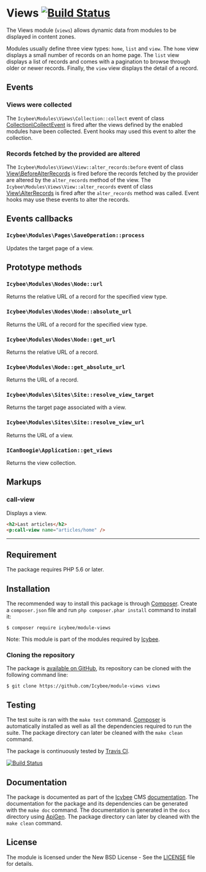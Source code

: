 # Views [![Build Status](https://travis-ci.org/Icybee/module-views.svg)](https://travis-ci.org/Icybee/module-views)

The Views module (`views`) allows dynamic data from modules to be displayed in content zones.

Modules usually define three view types: `home`, `list` and `view`. The `home` view displays a
small number of records on an home page. The `list` view displays a list of records and comes with
a pagination to browse through older or newer records. Finally, the `view` view displays the
detail of a record.





## Events





### Views were collected

The `Icybee\Modules\Views\Collection::collect` event of class [Collection\CollectEvent][] is fired
after the views defined by the enabled modules have been collected. Event hooks may used this event
to alter the collection.





### Records fetched by the provided are altered

The `Icybee\Modules\Views\View::alter_records:before` event of class [View\BeforeAlterRecords][]
is fired before the records fetched by the provider are altered by the `alter_records` method
of the view. The `Icybee\Modules\Views\View::alter_records` event of class [View\AlterRecords][]
is fired after the `alter_records` method was called. Event hooks may use these events to alter the
records.





## Events callbacks





### `Icybee\Modules\Pages\SaveOperation::process`

Updates the target page of a view.





## Prototype methods





### `Icybee\Modules\Nodes\Node::url`

Returns the relative URL of a record for the specified view type.





### `Icybee\Modules\Nodes\Node::absolute_url`

Returns the URL of a record for the specified view type.





### `Icybee\Modules\Nodes\Node::get_url`

Returns the relative URL of a record.





### `Icybee\Modules\Node::get_absolute_url`

Returns the URL of a record.





### `Icybee\Modules\Sites\Site::resolve_view_target`

Returns the target page associated with a view.





### `Icybee\Modules\Sites\Site::resolve_view_url`

Returns the URL of a view.





### `ICanBoogie\Application::get_views`

Returns the view collection.





## Markups

### call-view

Displays a view.

```html
<h2>Last articles</h2>
<p:call-view name="articles/home" />
```





----------




## Requirement

The package requires PHP 5.6 or later.





## Installation

The recommended way to install this package is through [Composer](http://getcomposer.org/).
Create a `composer.json` file and run `php composer.phar install` command to install it:

```
$ composer require icybee/module-views
```

Note: This module is part of the modules required by [Icybee](http://icybee.org).





### Cloning the repository

The package is [available on GitHub](https://github.com/Icybee/module-views), its repository can be
cloned with the following command line:

	$ git clone https://github.com/Icybee/module-views views





## Testing

The test suite is ran with the `make test` command. [Composer](http://getcomposer.org/) is
automatically installed as well as all the dependencies required to run the suite. The package
directory can later be cleaned with the `make clean` command.

The package is continuously tested by [Travis CI](http://about.travis-ci.org/).

[![Build Status](https://travis-ci.org/Icybee/module-views.svg)](https://travis-ci.org/Icybee/module-views)





## Documentation

The package is documented as part of the [Icybee](http://icybee.org/) CMS
[documentation](http://icybee.org/docs/). The documentation for the package and its
dependencies can be generated with the `make doc` command. The documentation is generated in
the `docs` directory using [ApiGen](http://apigen.org/). The package directory can later by
cleaned with the `make clean` command.





## License

The module is licensed under the New BSD License - See the [LICENSE](LICENSE) file for details.





[Collection\CollectEvent]: http://icybee.org/docs/class-Icybee.Modules.Views.Collection.CollectEvent.html
[View\AlterRecords]: http://icybee.org/docs/class-Icybee.Modules.Views.View.AlterRecords.html
[View\BeforeAlterRecords]: http://icybee.org/docs/class-Icybee.Modules.Views.View.BeforeAlterRecords.html
